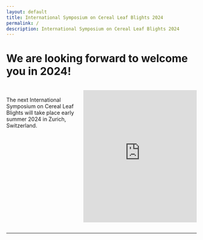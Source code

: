 ```yaml
---
layout: default
title: International Symposium on Cereal Leaf Blights 2024
permalink: /
description: International Symposium on Cereal Leaf Blights 2024
---
```


# We are looking forward to welcome you in 2024!

<style>
 .grid {
  display: grid;
  grid-template-columns: 2fr 1fr;
 }
.col-1-2 {
}
.col-1-2:last-child {
}

@media (max-width: 600px) {
  .grid { grid-template-columns: repeat(1, 1fr); }
}
</style>

<div class="grid">
    <div class="col-1-2">
       <div class="content">
          <p>
          <br />          
          The next International Symposium on Cereal Leaf Blights will take place early summer 2024 in Zurich, Switzerland.
          <br />
          <br />
          </p>
       </div>
    </div>
    <div class="col-1-2">
       <div class="content">
           <p align="center">
           <iframe style="width: 300px; height: 350px;" src="https://crolllab.github.io/twitter-embed/" width="300" height="150" frameBorder="0"></iframe>
           </p>
       </div>
    </div>
</div>


---  

